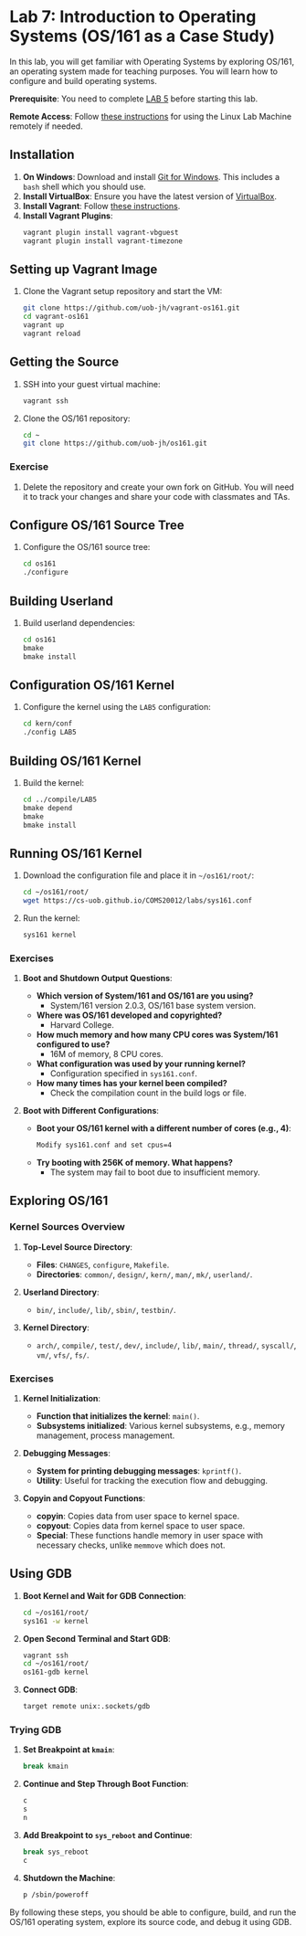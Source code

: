 # Lab 7: Introduction to Operating Systems (OS/161 as a Case Study)

In this lab, you will get familiar with Operating Systems by exploring OS/161, an operating system made for teaching purposes. You will learn how to configure and build operating systems.

**Prerequisite**: You need to complete [LAB 5](https://github.com/cs-uob/COMS20012/blob/master/docs/labs/lab%205.md) before starting this lab.

**Remote Access**: Follow [these instructions](https://uob.sharepoint.com/sites/itservices/SitePages/fits-engineering-linux-x2go.aspx) for using the Linux Lab Machine remotely if needed.

## Installation

1. **On Windows**: Download and install [Git for Windows](https://git-scm.com/download/). This includes a `bash` shell which you should use.
2. **Install VirtualBox**: Ensure you have the latest version of [VirtualBox](https://www.virtualbox.org/).
3. **Install Vagrant**: Follow [these instructions](https://docs.vagrantup.com/v2/installation/).
4. **Install Vagrant Plugins**:
    ```sh
    vagrant plugin install vagrant-vbguest
    vagrant plugin install vagrant-timezone
    ```

## Setting up Vagrant Image

1. Clone the Vagrant setup repository and start the VM:
    ```sh
    git clone https://github.com/uob-jh/vagrant-os161.git
    cd vagrant-os161
    vagrant up
    vagrant reload
    ```

## Getting the Source

1. SSH into your guest virtual machine:
    ```sh
    vagrant ssh
    ```
2. Clone the OS/161 repository:
    ```sh
    cd ~
    git clone https://github.com/uob-jh/os161.git
    ```

### Exercise

1. Delete the repository and create your own fork on GitHub. You will need it to track your changes and share your code with classmates and TAs.

## Configure OS/161 Source Tree

1. Configure the OS/161 source tree:
    ```sh
    cd os161
    ./configure
    ```

## Building Userland

1. Build userland dependencies:
    ```sh
    cd os161
    bmake
    bmake install
    ```

## Configuration OS/161 Kernel

1. Configure the kernel using the `LAB5` configuration:
    ```sh
    cd kern/conf
    ./config LAB5
    ```

## Building OS/161 Kernel

1. Build the kernel:
    ```sh
    cd ../compile/LAB5
    bmake depend
    bmake
    bmake install
    ```

## Running OS/161 Kernel

1. Download the configuration file and place it in `~/os161/root/`:
    ```sh
    cd ~/os161/root/
    wget https://cs-uob.github.io/COMS20012/labs/sys161.conf
    ```
2. Run the kernel:
    ```sh
    sys161 kernel
    ```

### Exercises

1. **Boot and Shutdown Output Questions**:
    - **Which version of System/161 and OS/161 are you using?**
        - System/161 version 2.0.3, OS/161 base system version.
    - **Where was OS/161 developed and copyrighted?**
        - Harvard College.
    - **How much memory and how many CPU cores was System/161 configured to use?**
        - 16M of memory, 8 CPU cores.
    - **What configuration was used by your running kernel?**
        - Configuration specified in `sys161.conf`.
    - **How many times has your kernel been compiled?**
        - Check the compilation count in the build logs or file.

2. **Boot with Different Configurations**:
    - **Boot your OS/161 kernel with a different number of cores (e.g., 4)**:
        ```sh
        Modify sys161.conf and set cpus=4
        ```
    - **Try booting with 256K of memory. What happens?**
        - The system may fail to boot due to insufficient memory.

## Exploring OS/161

### Kernel Sources Overview

1. **Top-Level Source Directory**:
    - **Files**: `CHANGES`, `configure`, `Makefile`.
    - **Directories**: `common/`, `design/`, `kern/`, `man/`, `mk/`, `userland/`.

2. **Userland Directory**:
    - `bin/`, `include/`, `lib/`, `sbin/`, `testbin/`.

3. **Kernel Directory**:
    - `arch/`, `compile/`, `test/`, `dev/`, `include/`, `lib/`, `main/`, `thread/`, `syscall/`, `vm/`, `vfs/`, `fs/`.

### Exercises

1. **Kernel Initialization**:
    - **Function that initializes the kernel**: `main()`.
    - **Subsystems initialized**: Various kernel subsystems, e.g., memory management, process management.

2. **Debugging Messages**:
    - **System for printing debugging messages**: `kprintf()`.
    - **Utility**: Useful for tracking the execution flow and debugging.

3. **Copyin and Copyout Functions**:
    - **copyin**: Copies data from user space to kernel space.
    - **copyout**: Copies data from kernel space to user space.
    - **Special**: These functions handle memory in user space with necessary checks, unlike `memmove` which does not.

## Using GDB

1. **Boot Kernel and Wait for GDB Connection**:
    ```sh
    cd ~/os161/root/
    sys161 -w kernel
    ```

2. **Open Second Terminal and Start GDB**:
    ```sh
    vagrant ssh
    cd ~/os161/root/
    os161-gdb kernel
    ```

3. **Connect GDB**:
    ```sh
    target remote unix:.sockets/gdb
    ```

### Trying GDB

1. **Set Breakpoint at `kmain`**:
    ```sh
    break kmain
    ```

2. **Continue and Step Through Boot Function**:
    ```sh
    c
    s
    n
    ```

3. **Add Breakpoint to `sys_reboot` and Continue**:
    ```sh
    break sys_reboot
    c
    ```

4. **Shutdown the Machine**:
    ```sh
    p /sbin/poweroff
    ```

By following these steps, you should be able to configure, build, and run the OS/161 operating system, explore its source code, and debug it using GDB.
